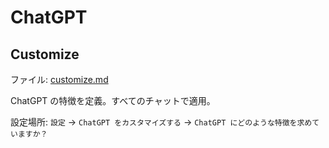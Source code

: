# ChatGPT

## Customize

ファイル: [customize.md](./customize.md)

ChatGPT の特徴を定義。すべてのチャットで適用。

設定場所: `設定` -> `ChatGPT をカスタマイズする` -> `ChatGPT にどのような特徴を求めていますか？`
